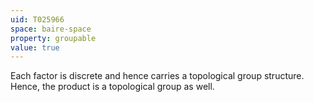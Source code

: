 ```yaml
---
uid: T025966
space: baire-space
property: groupable
value: true
---
```

Each factor is discrete and hence carries a topological group structure. Hence, the product is a topological group as well.

